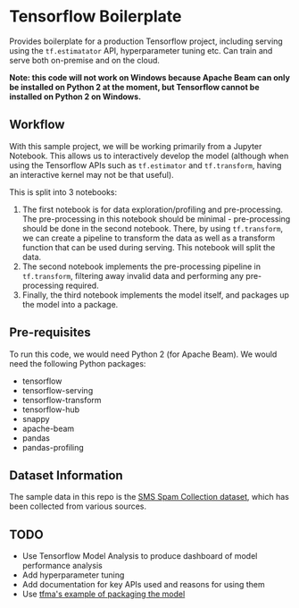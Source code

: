 # Tensorflow Boilerplate

Provides boilerplate for a production Tensorflow project, including serving using the `tf.estimatator` API, hyperparameter tuning etc. Can train and serve both on-premise and on the cloud.

**Note: this code will not work on Windows because Apache Beam can only be installed on Python 2 at the moment, but Tensorflow cannot be installed on Python 2 on Windows.**

## Workflow

With this sample project, we will be working primarily from a Jupyter Notebook. This allows us to interactively develop the model (although when using the Tensorflow APIs such as `tf.estimator` and `tf.transform`, having an interactive kernel may not be that useful).

This is split into 3 notebooks:

1. The first notebook is for data exploration/profiling and pre-processing. The pre-processing in this notebook should be minimal - pre-processing should be done in the second notebook. There, by using `tf.transform`, we can create a pipeline to transform the data as well as a transform function that can be used during serving. This notebook will split the data.
1. The second notebook implements the pre-processing pipeline in `tf.transform`, filtering away invalid data and performing any pre-processing required.
1. Finally, the third notebook implements the model itself, and packages up the model into a package.

## Pre-requisites

To run this code, we would need Python 2 (for Apache Beam). We would need the following Python packages:

- tensorflow
- tensorflow-serving
- tensorflow-transform
- tensorflow-hub
- snappy
- apache-beam
- pandas
- pandas-profiling

## Dataset Information

The sample data in this repo is the [SMS Spam Collection dataset](https://archive.ics.uci.edu/ml/datasets/SMS+Spam+Collection), which has been collected from various sources.

## TODO

- Use Tensorflow Model Analysis to produce dashboard of model performance analysis 
- Add hyperparameter tuning
- Add documentation for key APIs used and reasons for using them
- Use [tfma's example of packaging the model](https://github.com/tensorflow/model-analysis/tree/master/examples/chicago_taxi)

